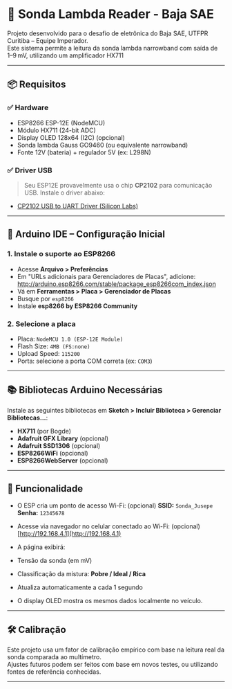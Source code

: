# 🚗 Sonda Lambda Reader - Baja SAE
Projeto desenvolvido para o desafio de eletrônica do Baja SAE, UTFPR Curitiba – Equipe Imperador.  
Este sistema permite a leitura da sonda lambda narrowband com saída de 1–9 mV, utilizando um amplificador HX711

---

## 📦 Requisitos

### ✅ Hardware
- ESP8266 ESP-12E (NodeMCU)
- Módulo HX711 (24-bit ADC)
- Display OLED 128x64 (I2C) (opcional)
- Sonda lambda Gauss GO9460 (ou equivalente narrowband)
- Fonte 12V (bateria) + regulador 5V (ex: L298N)

### ✅ Driver USB
> Seu ESP12E provavelmente usa o chip **CP2102** para comunicação USB. Instale o driver abaixo:

- [CP2102 USB to UART Driver (Silicon Labs)](https://www.silabs.com/developers/usb-to-uart-bridge-vcp-drivers)

---

## 🔧 Arduino IDE – Configuração Inicial

### 1. Instale o suporte ao ESP8266

- Acesse **Arquivo > Preferências**
- Em "URLs adicionais para Gerenciadores de Placas", adicione:
http://arduino.esp8266.com/stable/package_esp8266com_index.json
- Vá em **Ferramentas > Placa > Gerenciador de Placas**
- Busque por `esp8266`
- Instale **esp8266 by ESP8266 Community**

### 2. Selecione a placa
- Placa: `NodeMCU 1.0 (ESP-12E Module)`
- Flash Size: `4MB (FS:none)`
- Upload Speed: `115200`
- Porta: selecione a porta COM correta (ex: `COM3`)

---

## 📚 Bibliotecas Arduino Necessárias

Instale as seguintes bibliotecas em **Sketch > Incluir Biblioteca > Gerenciar Bibliotecas...**:

- **HX711** (por Bogde)
- **Adafruit GFX Library** (opcional)
- **Adafruit SSD1306** (opcional)
- **ESP8266WiFi** (opcional)
- **ESP8266WebServer** (opcional)

---

## 📡 Funcionalidade

- O ESP cria um ponto de acesso Wi-Fi:  (opcional)
**SSID:** `Sonda_Jusepe`  
**Senha:** `12345678`

- Acesse via navegador no celular conectado ao Wi-Fi:  (opcional)
[http://192.168.4.1](http://192.168.4.1)

- A página exibirá:
- Tensão da sonda (em mV)
- Classificação da mistura: **Pobre / Ideal / Rica**
- Atualiza automaticamente a cada 1 segundo

- O display OLED mostra os mesmos dados localmente no veículo.

---

## 🛠️ Calibração

Este projeto usa um fator de calibração empírico com base na leitura real da sonda comparada ao multímetro.  
Ajustes futuros podem ser feitos com base em novos testes, ou utilizando fontes de referência conhecidas.

---

